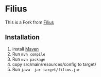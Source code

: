 # Filius
This is a Fork from [Filius](svn.savannah.nongnu.org/viewvc/filius/)
## Installation
1. Install [Maven](https://maven.apache.org/install.html)
2. Run ```mvn compile```
3. Run ```mvn package```
4. copy src/main/resources/config to target/
5. Run ```java -jar target/filius.jar```
